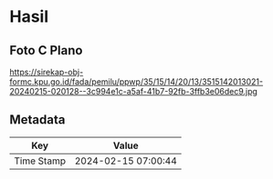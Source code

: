 # Hasil

## Foto C Plano

https://sirekap-obj-formc.kpu.go.id/fada/pemilu/ppwp/35/15/14/20/13/3515142013021-20240215-020128--3c994e1c-a5af-41b7-92fb-3ffb3e06dec9.jpg


## Metadata

| Key        | Value               |
| ---------- | ------------------- |
| Time Stamp | 2024-02-15 07:00:44 |



